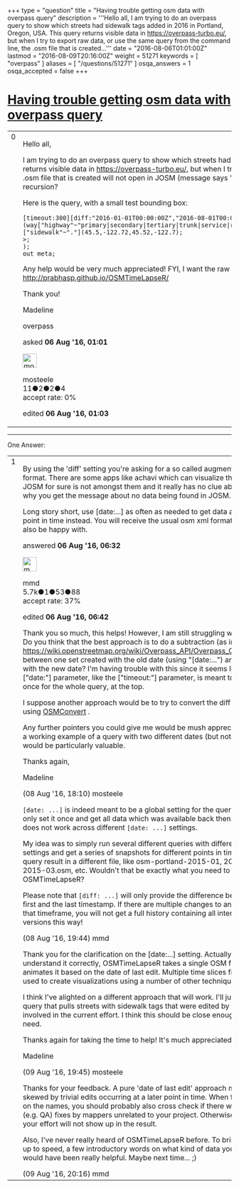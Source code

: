 +++
type = "question"
title = "Having trouble getting osm data with overpass query"
description = '''Hello all,  I am trying to do an overpass query to show which streets had sidewalk tags added in 2016 in Portland, Oregon, USA. This query returns visible data in https://overpass-turbo.eu/, but when I try to export raw data, or use the same query from the command line, the .osm file that is created...'''
date = "2016-08-06T01:01:00Z"
lastmod = "2016-08-09T20:16:00Z"
weight = 51271
keywords = [ "overpass" ]
aliases = [ "/questions/51271" ]
osqa_answers = 1
osqa_accepted = false
+++

<div class="headNormal">

# [Having trouble getting osm data with overpass query](/questions/51271/having-trouble-getting-osm-data-with-overpass-query)

</div>

<div id="main-body">

<div id="askform">

<table id="question-table" style="width:100%;">
<colgroup>
<col style="width: 50%" />
<col style="width: 50%" />
</colgroup>
<tbody>
<tr>
<td style="width: 30px; vertical-align: top"><div class="vote-buttons">
<span id="post-51271-upvote" class="ajax-command post-vote up" rel="nofollow" title="I like this post (click again to cancel)"> </span>
<div id="post-51271-score" class="post-score" title="current number of votes">
0
</div>
<span id="post-51271-downvote" class="ajax-command post-vote down" rel="nofollow" title="I dont like this post (click again to cancel)"> </span> <span id="favorite-mark" class="ajax-command favorite-mark" rel="nofollow" title="mark/unmark this question as favorite (click again to cancel)"> </span>
<div id="favorite-count" class="favorite-count">
&#10;</div>
</div></td>
<td><div id="item-right">
<div class="question-body">
<p>Hello all,</p>
<p>I am trying to do an overpass query to show which streets had sidewalk tags added in 2016 in Portland, Oregon, USA. This query returns visible data in <a href="https://overpass-turbo.eu/,">https://overpass-turbo.eu/,</a> but when I try to export raw data, or use the same query from the command line, the .osm file that is created will not open in JOSM (message says "No data found in file..." I think I must be having some trouble with recursion?</p>
<p>Here is the query, with a small test bounding box:</p>
<pre><code>[timeout:300][diff:&quot;2016-01-01T00:00:00Z&quot;,&quot;2016-08-01T00:00:00Z&quot;];
(way[&quot;highway&quot;~&quot;primary|secondary|tertiary|trunk|service|residential|primary_link|secondary_link|tertiary_link|unclassified&quot;][&quot;sidewalk&quot;~&quot;.&quot;](45.5,-122.72,45.52,-122.7);
&gt;;
);
out meta;</code></pre>
<p>Any help would be very much appreciated! FYI, I want the raw OSM data so I can use it to create a time lapse visualization with <a href="http://prabhasp.github.io/OSMTimeLapseR/">http://prabhasp.github.io/OSMTimeLapseR/</a></p>
<p>Thank you!</p>
<p>Madeline</p>
</div>
<div id="question-tags" class="tags-container tags">
<span class="post-tag tag-link-overpass" rel="tag" title="see questions tagged &#39;overpass&#39;">overpass</span>
</div>
<div id="question-controls" class="post-controls">
&#10;</div>
<div class="post-update-info-container">
<div class="post-update-info post-update-info-user">
<p>asked <strong>06 Aug '16, 01:01</strong></p>
<img src="https://secure.gravatar.com/avatar/a99958ffb04613a8ca73e65f3d76c2d1?s=32&amp;d=identicon&amp;r=g" class="gravatar" width="32" height="32" alt="mosteele&#39;s gravatar image" />
<p><span>mosteele</span><br />
<span class="score" title="11 reputation points">11</span><span title="2 badges"><span class="badge1">●</span><span class="badgecount">2</span></span><span title="2 badges"><span class="silver">●</span><span class="badgecount">2</span></span><span title="4 badges"><span class="bronze">●</span><span class="badgecount">4</span></span><br />
<span class="accept_rate" title="Rate of the user&#39;s accepted answers">accept rate:</span> <span title="mosteele has no accepted answers">0%</span></p>
</div>
<div class="post-update-info post-update-info-edited">
<p><span> edited <strong>06 Aug '16, 01:03</strong> </span></p>
</div>
</div>
<div id="comments-container-51271" class="comments-container">
&#10;</div>
<div id="comment-tools-51271" class="comment-tools">
&#10;</div>
<div class="clear">
&#10;</div>
<div id="comment-51271-form-container" class="comment-form-container">
&#10;</div>
<div class="clear">
&#10;</div>
</div></td>
</tr>
</tbody>
</table>

------------------------------------------------------------------------

<div class="tabBar">

<span id="sort-top"></span>

<div class="headQuestions">

One Answer:

</div>

</div>

<span id="51274"></span>

<div id="answer-container-51274" class="answer">

<table style="width:100%;">
<colgroup>
<col style="width: 50%" />
<col style="width: 50%" />
</colgroup>
<tbody>
<tr>
<td style="width: 30px; vertical-align: top"><div class="vote-buttons">
<span id="post-51274-upvote" class="ajax-command post-vote up" rel="nofollow" title="I like this post (click again to cancel)"> </span>
<div id="post-51274-score" class="post-score" title="current number of votes">
1
</div>
<span id="post-51274-downvote" class="ajax-command post-vote down" rel="nofollow" title="I dont like this post (click again to cancel)"> </span>
</div></td>
<td><div class="item-right">
<div class="answer-body">
<p>By using the 'diff' setting you're asking for a so called augmented diff format. There are some apps like achavi which can visualize this format. JOSM for sure is not amongst them and it really has no clue about it. That's why you get the message about no data being found in JOSM.</p>
<p>Long story short, use [date:...] as often as needed to get data at some given point in time instead. You will receive the usual osm xml format JOSM will also be happy with.</p>
</div>
<div class="answer-controls post-controls">
&#10;</div>
<div class="post-update-info-container">
<div class="post-update-info post-update-info-user">
<p>answered <strong>06 Aug '16, 06:32</strong></p>
<img src="https://secure.gravatar.com/avatar/264d84ab05b942224b05960903eba7a7?s=32&amp;d=identicon&amp;r=g" class="gravatar" width="32" height="32" alt="mmd&#39;s gravatar image" />
<p><span>mmd</span><br />
<span class="score" title="5682 reputation points"><span>5.7k</span></span><span title="1 badges"><span class="badge1">●</span><span class="badgecount">1</span></span><span title="53 badges"><span class="silver">●</span><span class="badgecount">53</span></span><span title="88 badges"><span class="bronze">●</span><span class="badgecount">88</span></span><br />
<span class="accept_rate" title="Rate of the user&#39;s accepted answers">accept rate:</span> <span title="mmd has 44 accepted answers">37%</span></p>
</div>
<div class="post-update-info post-update-info-edited">
<p><span> edited <strong>06 Aug '16, 06:42</strong> </span></p>
</div>
</div>
<div id="comments-container-51274" class="comments-container">
<span id="51307"></span>
<div id="comment-51307" class="comment">
<div id="post-51307-score" class="comment-score">
&#10;</div>
<div class="comment-text">
<p>Thank you so much, this helps! However, I am still struggling with the query. Do you think that the best approach is to do a subtraction (as in <a href="https://wiki.openstreetmap.org/wiki/Overpass_API/Overpass_QL#Difference)">https://wiki.openstreetmap.org/wiki/Overpass_API/Overpass_QL#Difference)</a> between one set created with the old date (using "[date:...") and one created with the new date? I'm having trouble with this since it seems like the ["date:"] parameter, like the ["timeout:"] parameter, is meant to be set only once for the whole query, at the top.</p>
<p>I suppose another approach would be to try to convert the diff file to OSM using <a href="https://wiki.openstreetmap.org/wiki/Osmconvert">OSMConvert</a> .</p>
<p>Any further pointers you could give me would be mush appreciated. A link to a working example of a query with two different dates (but not using "diff:") would be particularly valuable.</p>
<p>Thanks again,</p>
<p>Madeline</p>
</div>
<div id="comment-51307-info" class="comment-info">
<span class="comment-age">(08 Aug '16, 18:10)</span> <span class="comment-user userinfo">mosteele</span>
</div>
</div>
<span id="51308"></span>
<div id="comment-51308" class="comment">
<div id="post-51308-score" class="comment-score">
&#10;</div>
<div class="comment-text">
<p><code>[date: ...]</code> is indeed meant to be a global setting for the query, i.e. you can only set it once and get all data which was available back then. <code>difference</code> does not work across different <code>[date: ...]</code> settings.</p>
<p>My idea was to simply run several different queries with different <code>[date: ..]</code> settings and get a series of snapshots for different points in time. Store each query result in a different file, like osm-portland-2015-01, 2015-02, 2015-03.osm, etc. Wouldn't that be exactly what you need to feed into OSMTimeLapseR?</p>
<p>Please note that <code>[diff: ...]</code> will only provide the difference between the first and the last timestamp. If there are multiple changes to an object during that timeframe, you will not get a full history containing all intermittent versions this way!</p>
</div>
<div id="comment-51308-info" class="comment-info">
<span class="comment-age">(08 Aug '16, 19:44)</span> <span class="comment-user userinfo">mmd</span>
</div>
</div>
<span id="51318"></span>
<div id="comment-51318" class="comment">
<div id="post-51318-score" class="comment-score">
&#10;</div>
<div class="comment-text">
<p>Thank you for the clarification on the [date:...] setting. Actually, if I understand it correctly, OSMTimeLapseR takes a single OSM file and animates it based on the date of last edit. Multiple time slices files could be used to create visualizations using a number of other techniques, though.</p>
<p>I think I've alighted on a different approach that will work. I'll just write a query that pulls streets with sidewalk tags that were edited by the people involved in the current effort. I think this should be close enough for what I need.</p>
<p>Thanks again for taking the time to help! It's much appreciated!</p>
<p>Madeline</p>
</div>
<div id="comment-51318-info" class="comment-info">
<span class="comment-age">(09 Aug '16, 19:45)</span> <span class="comment-user userinfo">mosteele</span>
</div>
</div>
<span id="51319"></span>
<div id="comment-51319" class="comment">
<div id="post-51319-score" class="comment-score">
&#10;</div>
<div class="comment-text">
<p>Thanks for your feedback. A pure 'date of last edit' approach might be a bit skewed by trivial edits occurring at a later point in time. When filtering based on the names, you should probably also cross check if there were some later (e.g. QA) fixes by mappers unrelated to your project. Otherwise, parts of your effort will not show up in the result.</p>
<p>Also, I've never really heard of OSMTimeLapseR before. To bring everyone up to speed, a few introductory words on what kind of data you're expecting would have been really helpful. Maybe next time... ;)</p>
</div>
<div id="comment-51319-info" class="comment-info">
<span class="comment-age">(09 Aug '16, 20:16)</span> <span class="comment-user userinfo">mmd</span>
</div>
</div>
</div>
<div id="comment-tools-51274" class="comment-tools">
&#10;</div>
<div class="clear">
&#10;</div>
<div id="comment-51274-form-container" class="comment-form-container">
&#10;</div>
<div class="clear">
&#10;</div>
</div></td>
</tr>
</tbody>
</table>

</div>

<div class="paginator-container-left">

</div>

</div>

</div>

